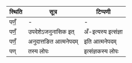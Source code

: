 | स्थिति | सूत्र | टिप्पणी |
| ----- | ------- | ------ |
| पणँ॒ | - | - |
| पणँ॒ | उपदेशेऽजनुनासिक इत् | अँ-इत्यस्य इत्संज्ञा |
| पणँ॒ | अनुदात्तङित आत्मनेपदम् | इति आत्मनेपदम् |
| पण् | तस्य लोपः | इत्संज्ञकस्य लोपः |
